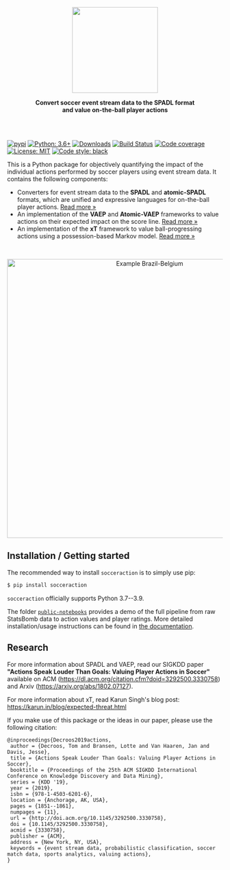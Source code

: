 <div align="center">
	<img src="docs/_static/logo_white.png" height="200">
	<p>
		<b>Convert soccer event stream data to the SPADL format<br/>and value on-the-ball player actions</b>
	</p>
	<br>
	<br>
</div>

[![pypi](https://badge.fury.io/py/socceraction.svg)](https://pypi.org/project/socceraction)
[![Python: 3.6+](https://img.shields.io/badge/Python-3.6+-blue.svg)](https://pypi.org/project/socceraction)
[![Downloads](https://img.shields.io/pypi/dm/socceraction.svg)](https://pypistats.org/packages/socceraction)
[![Build Status](https://travis-ci.org/ML-KULeuven/socceraction.svg?branch=master)](https://travis-ci.org/ML-KULeuven/socceraction)
[![Code coverage](https://codecov.io/gh/ML-KULeuven/socceraction/branch/master/graph/badge.svg)](https://codecov.io/gh/ML-KULeuven/socceraction)
[![License: MIT](https://img.shields.io/badge/License-MIT-green.svg)](https://en.wikipedia.org/wiki/MIT_License)
[![Code style: black](https://img.shields.io/badge/code%20style-black-000000.svg)](https://github.com/ambv/black)

This is a Python package for objectively quantifying the impact of the individual actions performed by soccer players using event stream data. It contains the following components:

- Converters for event stream data to the **SPADL** and **atomic-SPADL** formats, which are unified and expressive languages for on-the-ball player actions.   [Read more »](docs/documentation/SPADL.rst)
- An implementation of the **VAEP** and **Atomic-VAEP** frameworks to value actions on their expected impact on the score line.  [Read more »](docs/documentation/VAEP.rst)
- An implementation of the **xT** framework to value ball-progressing actions using a possession-based Markov model.  [Read more »](docs/documentation/xT.rst)

<br/>
<p align="center">
  <img src="docs/actions_bra-bel.png" width="650" title="Example Brazil-Belgium">
</p>

## Installation / Getting started

The recommended way to install `socceraction` is to simply use pip:

```sh
$ pip install socceraction
```

`socceraction` officially supports Python 3.7--3.9.

The folder [`public-notebooks`](public-notebooks) provides a demo of the full pipeline from raw StatsBomb data to action values and player ratings. More detailed installation/usage instructions can be found in [the documentation](https://socceraction.readthedocs.io/en/latest/).

## Research

For more information about SPADL and VAEP, read our SIGKDD paper **"Actions Speak Louder Than Goals: Valuing Player Actions in Soccer"** available on ACM (https://dl.acm.org/citation.cfm?doid=3292500.3330758) and Arxiv (https://arxiv.org/abs/1802.07127).

For more information about xT, read Karun Singh's blog post: https://karun.in/blog/expected-threat.html

If you make use of this package or the ideas in our paper, please use the following citation:
```
@inproceedings{Decroos2019actions,
 author = {Decroos, Tom and Bransen, Lotte and Van Haaren, Jan and Davis, Jesse},
 title = {Actions Speak Louder Than Goals: Valuing Player Actions in Soccer},
 booktitle = {Proceedings of the 25th ACM SIGKDD International Conference on Knowledge Discovery and Data Mining},
 series = {KDD '19},
 year = {2019},
 isbn = {978-1-4503-6201-6},
 location = {Anchorage, AK, USA},
 pages = {1851--1861},
 numpages = {11},
 url = {http://doi.acm.org/10.1145/3292500.3330758},
 doi = {10.1145/3292500.3330758},
 acmid = {3330758},
 publisher = {ACM},
 address = {New York, NY, USA},
 keywords = {event stream data, probabilistic classification, soccer match data, sports analytics, valuing actions},
} 
```
